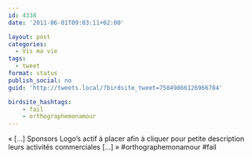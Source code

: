 ```yaml
---
id: 4338
date: '2011-06-01T09:03:11+02:00'

layout: post
categories:
  - Vis ma vie
tags:
  - tweet
format: status
publish_social: no
guid: 'http://tweets.local/?birdsite_tweet=75849866126966784'

birdsite_hashtags:
    - fail
    - orthographemonamour
---
```


« \[…\] Sponsors Logo’s actif à placer afin à cliquer pour petite description leurs activités commerciales \[…\] » #orthographemonamour #fail